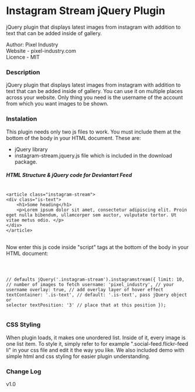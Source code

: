 Instagram Stream jQuery Plugin
=================================

jQuery plugin that displays latest images from instagram with addition to text that can be added inside of gallery.

<p>Author: Pixel Industry<br />
Website - pixel-industry.com<br />
Licence - MIT</p>

<h3>Description</h3>
<p>
jQuery plugin that displays latest images from instagram with addition to text that can be added inside of gallery.
                        You can use it on multiple places across your website. Only thing you
                        need is the username of the account from which you want images
                        to be shown.
</p>

<h3>Instalation</h3>
<p>This plugin needs only two js files to work. You must include them at the bottom of the body in your HTML document. These are:</p>
<ul>
<li>jQuery library</li>
<li>instagram-stream.jquery.js file which is included in the download package.</li>
</ul>

<h5>HTML Structure & jQuery code for Deviantart Feed</h5>

<pre>
<code>
&#60;article class="instagram-stream"&#62;
&#60;div class="is-text"&#62;
    &#60;h1&#62;Some heading&#60;/h1&#62;
    &#60;p&#62;Lorem ipsum dolor sit amet, consectetur adipiscing elit. Proin eget nulla bibendum, ullamcorper sem auctor, vulputate tortor. Ut vitae metus odio. &#60;/p&#62;
&#60;/div&#62;
&#60;/article&#62;
</code>
</pre>

<p>Now enter this js code inside "script" tags at the bottom of the body in your HTML document:</p>
<pre>
<code>

// defaults
jQuery('.instagram-stream').instagramstream({
    limit: 10, // number of images to fetch
    username: 'pixel_industry', // your username
    overlay: true, // add overlay layer of hover effect
    textContainer: '.is-text', // default: '.is-text', pass jQuery object or selector
    textPosition: '3' // place that at this position
});
</code>
</pre>

<h3>CSS Styling</h3>
<p> When plugin loads, it makes one unordered list. Inside of it,
                                every image is one list item. To style it, simply refer to for example ".social-feed.flickr-feed li" in your css file and edit it the way 
                                you like. We also included demo with simple html and css styling for easier plugin understanding.</p>

<h3>Change Log</h3>
<p>v1.0</p>




